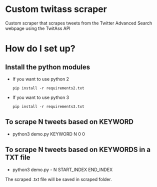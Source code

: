 # Custom twitass scraper
Custom scraper that scrapes tweets from the Twitter Advanced Search webpage using the TwitAss API

# How do I set up? #

## Install the python modules

  - If you want to use python 2

    ```  
    pip install -r requirements2.txt
    ```
  - If you want to use python 3

    ```
    pip install -r requirements3.txt
    ```

## To scrape N tweets based on KEYWORD

  - python3 demo.py KEYWORD N 0 0
  
## To scrape N tweets based on KEYWORDS in a TXT file

  - python3 demo.py - N START_INDEX END_INDEX
  
The scraped .txt file will be saved in scraped folder.
